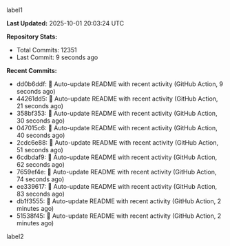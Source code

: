 
label1 
<!-- ACTIVITY_START -->
**Last Updated:** 2025-10-01 20:03:24 UTC

**Repository Stats:**
- Total Commits: 12351
- Last Commit: 9 seconds ago

**Recent Commits:**
- dd0b6ddf: 🤖 Auto-update README with recent activity (GitHub Action, 9 seconds ago)
- 44261dd5: 🤖 Auto-update README with recent activity (GitHub Action, 21 seconds ago)
- 358bf353: 🤖 Auto-update README with recent activity (GitHub Action, 30 seconds ago)
- 047015c6: 🤖 Auto-update README with recent activity (GitHub Action, 40 seconds ago)
- 2cdc6e88: 🤖 Auto-update README with recent activity (GitHub Action, 51 seconds ago)
- 6cdbdaf9: 🤖 Auto-update README with recent activity (GitHub Action, 62 seconds ago)
- 7659ef4e: 🤖 Auto-update README with recent activity (GitHub Action, 74 seconds ago)
- ee339617: 🤖 Auto-update README with recent activity (GitHub Action, 83 seconds ago)
- db1f3555: 🤖 Auto-update README with recent activity (GitHub Action, 2 minutes ago)
- 51538f45: 🤖 Auto-update README with recent activity (GitHub Action, 2 minutes ago)
<!-- ACTIVITY_END -->

label2
